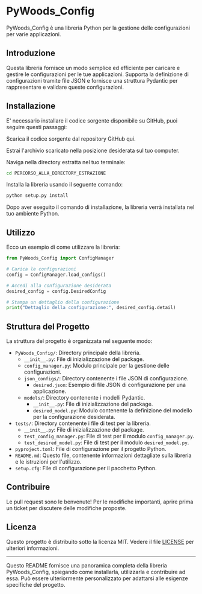 # PyWoods_Config

PyWoods_Config è una libreria Python per la gestione delle configurazioni per varie applicazioni.

## Introduzione

Questa libreria fornisce un modo semplice ed efficiente per caricare e gestire le configurazioni per le tue applicazioni. Supporta la definizione di configurazioni tramite file JSON e fornisce una struttura Pydantic per rappresentare e validare queste configurazioni.

## Installazione

E' necessario installare il codice sorgente disponibile su GitHub, puoi seguire questi passaggi:

Scarica il codice sorgente dal repository GitHub qui.

Estrai l'archivio scaricato nella posizione desiderata sul tuo computer.

Naviga nella directory estratta nel tuo terminale:

```bash
cd PERCORSO_ALLA_DIRECTORY_ESTRAZIONE
```

Installa la libreria usando il seguente comando:

```bash
python setup.py install
```

Dopo aver eseguito il comando di installazione, la libreria verrà installata nel tuo ambiente Python.

## Utilizzo

Ecco un esempio di come utilizzare la libreria:

```python
from PyWoods_Config import ConfigManager

# Carica le configurazioni
config = ConfigManager.load_configs()

# Accedi alla configurazione desiderata
desired_config = config.DesiredConfig

# Stampa un dettaglio della configurazione
print("Dettaglio della configurazione:", desired_config.detail)
```

## Struttura del Progetto

La struttura del progetto è organizzata nel seguente modo:

- `PyWoods_Config/`: Directory principale della libreria.
  - `__init__.py`: File di inizializzazione del package.
  - `config_manager.py`: Modulo principale per la gestione delle configurazioni.
  - `json_configs/`: Directory contenente i file JSON di configurazione.
    - `desired.json`: Esempio di file JSON di configurazione per una applicazione.
  - `models/`: Directory contenente i modelli Pydantic.
    - `__init__.py`: File di inizializzazione del package.
    - `desired_model.py`: Modulo contenente la definizione del modello per la configurazione desiderata.
- `tests/`: Directory contenente i file di test per la libreria.
  - `__init__.py`: File di inizializzazione del package.
  - `test_config_manager.py`: File di test per il modulo `config_manager.py`.
  - `test_desired_model.py`: File di test per il modulo `desired_model.py`.
- `pyproject.toml`: File di configurazione per il progetto Python.
- `README.md`: Questo file, contenente informazioni dettagliate sulla libreria e le istruzioni per l'utilizzo.
- `setup.cfg`: File di configurazione per il pacchetto Python.

## Contribuire

Le pull request sono le benvenute! Per le modifiche importanti, aprire prima un ticket per discutere delle modifiche proposte.

## Licenza

Questo progetto è distribuito sotto la licenza MIT. Vedere il file [LICENSE](LICENSE) per ulteriori informazioni.

---

Questo README fornisce una panoramica completa della libreria PyWoods_Config, spiegando come installarla, utilizzarla e contribuire ad essa. Può essere ulteriormente personalizzato per adattarsi alle esigenze specifiche del progetto.
